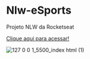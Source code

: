 # Nlw-eSports
Projeto NLW da Rocketseat

[Clique aqui para acessar!](https://andrewchucrute.github.io/Nlw-eSports/)

![127 0 0 1_5500_index html (1)](https://user-images.githubusercontent.com/103382295/190900048-d9b855eb-99fe-4b55-a9b7-b4d10d9cd530.png)
